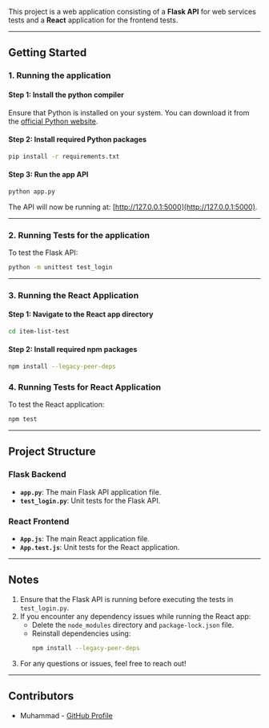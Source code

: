 This project is a web application consisting of a **Flask API** for web services tests and a **React** application for the frontend tests.

---

## Getting Started

### 1. Running the application

#### Step 1: Install the python compiler
Ensure that Python is installed on your system. You can download it from the [official Python website](https://www.python.org/downloads/).

#### Step 2: Install required Python packages
```bash
pip install -r requirements.txt
```

#### Step 3: Run the app API
```bash
python app.py
```

The API will now be running at: [http://127.0.0.1:5000](http://127.0.0.1:5000).

---

### 2. Running Tests for the application
To test the Flask API:
```bash
python -m unittest test_login
```

---

### 3. Running the React Application

#### Step 1: Navigate to the React app directory
```bash
cd item-list-test
```

#### Step 2: Install required npm packages
```bash
npm install --legacy-peer-deps
```

### 4. Running Tests for React Application
To test the React application:
```bash
npm test
```

---

## Project Structure

### Flask Backend
- **`app.py`**: The main Flask API application file.
- **`test_login.py`**: Unit tests for the Flask API.

### React Frontend
- **`App.js`**: The main React application file.
- **`App.test.js`**: Unit tests for the React application.

---

## Notes
1. Ensure that the Flask API is running before executing the tests in `test_login.py`.
2. If you encounter any dependency issues while running the React app:
   - Delete the `node_modules` directory and `package-lock.json` file.
   - Reinstall dependencies using:
     ```bash
     npm install --legacy-peer-deps
     ```
3. For any questions or issues, feel free to reach out!

---

## Contributors
- Muhammad - [GitHub Profile](https://github.com/mohswell)
